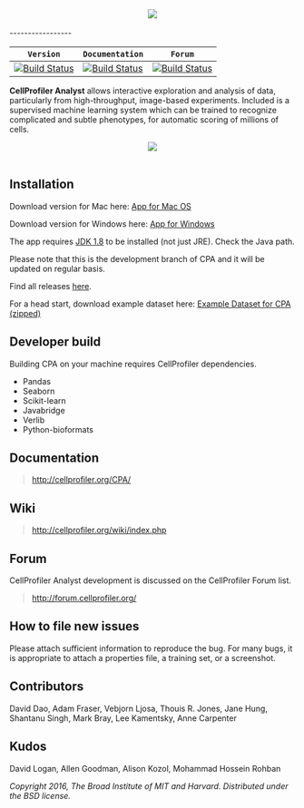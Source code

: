 <div align="center">
  <img src="http://i.imgur.com/TmujaUa.png"><br><br>
</div>
-----------------

|  **`Version`**  |  **`Documentation`** | **`Forum`** |
|---------------|----------------|-----------------|
| [![Build Status](https://img.shields.io/badge/version-2.2.1-green.svg)](http://cellprofiler.org/releases) | [![Build Status](https://img.shields.io/badge/documentation-2.2.1-brightgreen.svg)](http://cellprofiler.org/CPA/) | [![Build Status](https://img.shields.io/badge/forum-CPA-blue.svg)](http://forum.cellprofiler.org/) |

**CellProfiler Analyst** allows interactive exploration and analysis of data, particularly from high-throughput, image-based experiments. Included is a supervised machine learning system which can be trained to recognize complicated and subtle phenotypes, for automatic scoring of millions of cells.

<div align="center">
  <img src="http://i.imgur.com/j12EQH5.png"><br><br>
</div>

## Installation

Download version for Mac here: [App for Mac OS](http://d1zymp9ayga15t.cloudfront.net/CellProfiler-Analyst-stable.dmg) 

Download version for Windows here: [App for Windows](https://docs.google.com/uc?id=0B_Rfj3esFDX8WEttRlF6eUJZTFE&export=download)

The app requires [JDK 1.8](http://www.oracle.com/technetwork/java/javase/downloads/jdk8-downloads-2133151.html) to be installed (not just JRE). 
Check the Java path.

Please note that this is the development branch of CPA and it will be updated on regular basis. 

Find all releases [here](http://cellprofiler.org/releases#CPA).

For a head start, download example dataset here: [Example Dataset for CPA (zipped)](http://d1zymp9ayga15t.cloudfront.net/content/Examplezips/cpa_2.0_example.zip)

## Developer build

Building CPA on your machine requires CellProfiler dependencies. 

* Pandas
* Seaborn
* Scikit-learn
* Javabridge
* Verlib
* Python-bioformats

## Documentation

> http://cellprofiler.org/CPA/

## Wiki

> http://cellprofiler.org/wiki/index.php

## Forum

CellProfiler Analyst development is discussed on the CellProfiler Forum
list.  

> http://forum.cellprofiler.org/

## How to file new issues

Please attach sufficient information to reproduce the bug. For many
bugs, it is appropriate to attach a properties file, a training set,
or a screenshot.

## Contributors

David Dao, Adam Fraser, Vebjorn Ljosa, Thouis R. Jones, Jane Hung, Shantanu Singh, Mark Bray, Lee Kamentsky, Anne Carpenter

## Kudos

David Logan, Allen Goodman, Alison Kozol, Mohammad Hossein Rohban

*Copyright 2016, The Broad Institute of MIT and Harvard.
Distributed under the BSD license.*
